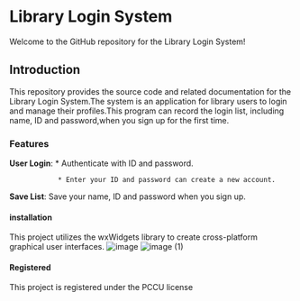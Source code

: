 # Library Login System

Welcome to the GitHub repository for the Library Login System!



## Introduction

This repository provides the source code and related documentation for the Library Login System.The system is an application for library users to login and manage their profiles.This program can record the login list, including name, ID and password,when you sign up for the first time.



### Features

**User Login**:
                * Authenticate with ID  and password.

                * Enter your ID and password can create a new account.
            
**Save List**: Save your name, ID and password when you sign up.



#### installation

This project utilizes the wxWidgets library to create cross-platform graphical user interfaces.
![image](https://github.com/Rhys0303/Library-login-system-/assets/164986837/0eace7cc-930b-4625-bd87-63c66221e787)
![image (1)](https://github.com/Rhys0303/Library-login-system-/assets/164986837/5822d4df-7e47-4aed-a3ff-4171c7eaf12b)




#### Registered

This project is registered under the PCCU license 
